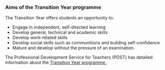 ###  Aims of the Transition Year programme

The Transition Year offers students an opportunity to:

  * Engage in independent, self-directed learning 
  * Develop general, technical and academic skills 
  * Develop work-related skills 
  * Develop social skills such as communitions and building self-confidence 
  * Mature and develop without the pressure of an examination. 

The Professional Development Service for Teachers (PDST) has detailed
information about the [ Transition Year programme
](https://www.pdst.ie/node/347) .
